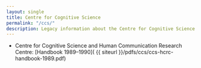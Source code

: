 ```yaml
---
layout: single
title: Centre for Cognitive Science
permalink: "/ccs/"
description: Legacy information about the Centre for Cognitive Science
---
```


* Centre for Cognitive Science and Human Communication Research Centre: [Handbook 1989&ndash;1990]( {{ siteurl }}/pdfs/ccs/ccs-hcrc-handbook-1989.pdf)